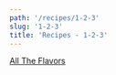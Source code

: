 ```yaml
---
path: '/recipes/1-2-3'
slug: '1-2-3'
title: 'Recipes - 1-2-3'
---
```


[All The Flavors](https://alltheflavors.com/recipes?sort_order=new&amp;owner=all&amp;suggestions=0&amp;name_like=1+2+3)